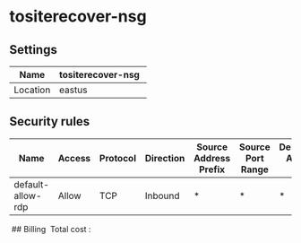 # tositerecover-nsg 

## Settings


| Name | tositerecover-nsg  |
| --- | --- |
| Location | eastus  |


## Security rules


| Name | Access | Protocol | Direction | Source Address Prefix | Source Port Range | Destination Address Prefix | Destination Port Range |
| --- | --- | --- | --- | --- | --- | --- | --- |
| default-allow-rdp  | Allow  | TCP  | Inbound  | *  | *  | *  | 3389  |
 ## Billing
 Total cost : 
